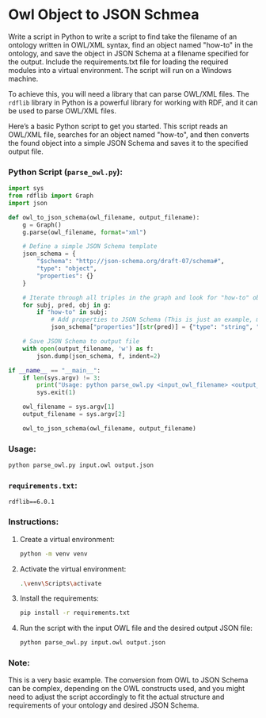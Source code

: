 # Owl Object to JSON Schmea

Write a script in Python to write a script to find take the filename of an ontology written in  OWL/XML syntax, find an object named "how-to" in the ontology, and save the object in JSON Schema at a filename specified for the output. Include the requirements.txt file for loading the required modules into a virtual environment. The script will run on a Windows machine.

 To achieve this, you will need a library that can parse OWL/XML files. The `rdflib` library in Python is a powerful library for working with RDF, and it can be used to parse OWL/XML files.

Here’s a basic Python script to get you started. This script reads an OWL/XML file, searches for an object named "how-to", and then converts the found object into a simple JSON Schema and saves it to the specified output file.

### Python Script (`parse_owl.py`):
```python
import sys
from rdflib import Graph
import json

def owl_to_json_schema(owl_filename, output_filename):
    g = Graph()
    g.parse(owl_filename, format="xml")

    # Define a simple JSON Schema template
    json_schema = {
        "$schema": "http://json-schema.org/draft-07/schema#",
        "type": "object",
        "properties": {}
    }

    # Iterate through all triples in the graph and look for "how-to" object
    for subj, pred, obj in g:
        if "how-to" in subj:
            # Add properties to JSON Schema (This is just an example, modify as needed)
            json_schema["properties"][str(pred)] = {"type": "string", "description": str(obj)}

    # Save JSON Schema to output file
    with open(output_filename, 'w') as f:
        json.dump(json_schema, f, indent=2)

if __name__ == "__main__":
    if len(sys.argv) != 3:
        print("Usage: python parse_owl.py <input_owl_filename> <output_json_filename>")
        sys.exit(1)

    owl_filename = sys.argv[1]
    output_filename = sys.argv[2]

    owl_to_json_schema(owl_filename, output_filename)
```

### Usage:
```sh
python parse_owl.py input.owl output.json
```

### `requirements.txt`:
```
rdflib==6.0.1
```

### Instructions:

1. Create a virtual environment:
   ```sh
   python -m venv venv
   ```

2. Activate the virtual environment:
   ```sh
   .\venv\Scripts\activate
   ```

3. Install the requirements:
   ```sh
   pip install -r requirements.txt
   ```

4. Run the script with the input OWL file and the desired output JSON file:
   ```sh
   python parse_owl.py input.owl output.json
   ```

### Note:
This is a very basic example. The conversion from OWL to JSON Schema can be complex, depending on the OWL constructs used, and you might need to adjust the script accordingly to fit the actual structure and requirements of your ontology and desired JSON Schema.
